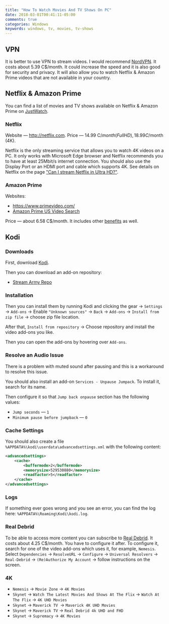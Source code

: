 ```yaml
---
title: "How To Watch Movies And TV Shows On PC"
date: 2018-03-01T00:41:11-05:00
comments: true
categories: Windows
keywords: windows, tv, movies, tv-shows
---
```


## VPN

It is better to use VPN to stream videos. I would recommend [NordVPN](https://nordvpn.com). It costs about 5.39 C$/month. It could increase the speed and it is also good for security and privacy. It will also allow you to watch Netflix & Amazon Prime videos that are not available in your country.

## Netflix & Amazon Prime

You can find a list of movies and TV shows available on Netflix & Amazon Prime on [JustWatch](https://www.justwatch.com/).

### Netflix

Website — http://netflix.com.
Price — 14.99 C$/month (FullHD), 18.99 C$/month (4K).

Netflix is the only streaming service that allows you to watch 4K videos on a PC. It only works with Microsoft Edge browser and Netflix recommends you to have at least 25Mbit/s internet connection. You should also use the Display Port or an HDMI port and cable which supports 4K. See details on Netflix on the page ["Can I stream Netflix in Ultra HD?"](https://help.netflix.com/en/node/13444).

### Amazon Prime

Websites:

* https://www.primevideo.com/
* [Amazon Prime US Video Search](https://www.amazon.com/Amazon-Video/b/ref=topnav_storetab_atv?_encoding=UTF8&node=2858778011)

Price — about 6.58 C$/month. It includes other [benefits](https://www.amazon.com/gp/help/customer/display.html?nodeId=201910360) as well.

## Kodi

### Downloads
First, download [Kodi](https://kodi.tv/).

Then you can download an add-on repository:

* [Stream Army Repo](https://github.com/nemesis668/repository.streamarmy/blob/master/zips/repository.StreamArmy/)

### Installation
Then you can install them by running Kodi and clicking the gear → `Settings` → `Add-ons` → Enable `"Unknown sources"` → `Back` → `Add-ons` → `Install from zip file` → choose zip file location.

After that, `Install from repository` → Choose repository and install the video add-ons you like.

Then you can open the add-ons by hovering over `Add-ons`.

### Resolve an Audio Issue
There is a problem with muted sound after pausing and this is a workaround to resolve this issue.

You should also install an add-on `Services - Unpause Jumpack`. To install it, search for its name.

Then configure it so that `Jump back onpause` section has the following values:

* `Jump seconds` — `1`
* `Minimum pause before jumpback` — `0`

### Cache Settings
You should also create a file `%APPDATA%\kodi\userdata\advancedsettings.xml` with the following content:

```xml
<advancedsettings>
    <cache>
        <buffermode>2</buffermode>
        <memorysize>529530880</memorysize>
        <readfactor>5</readfactor>
    </cache>
</advancedsettings>
```

### Logs
If something ever goes wrong and you see an error, you can find the log here: `%APPDATA%\Roaming\Kodi\kodi.log`.

### Real Debrid
To be able to access more content you can subscribe to [Real Debrid](http://real-debrid.com/?id=2307762). It costs about 4.25 C$/month.
You have to configure it after. To configure it, search for one of the video add-ons which uses it, for example, `Nemesis`. Select `Dependencies` → `ResolveURL` → `Configure` → `Universal Resolvers` → `Real-Debrid` → `(Re)Authorize My Account` → follow instructions on the screen.

### 4K
* `Nemesis` → `Movie Zone` → `4K Movies`
* `Skynet` → `Watch The Latest Movies And Shows At The Flix` → `Watch At The Flix` → `4K UHD Movies`
* `Skynet` → `Maverick TV `→ `Maverick 4K UHD Movies`
* `Skynet` → `Maverick TV` → `Real Debrid 4k UHD and FHD`
* `Skynet` → `Supremacy` → `4K Movies`
